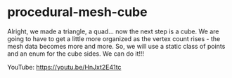 # procedural-mesh-cube
Alright, we made a triangle, a quad... now the next step is a cube. We are going to have to get a little more organized as the vertex count rises - the mesh data becomes more and more. So, we will use a static class of points and an enum for the cube sides. We can do it!!!

YouTube:  https://youtu.be/HnJxt2E41tc
